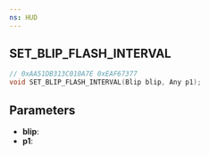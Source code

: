 ```yaml
---
ns: HUD
---
```

## SET_BLIP_FLASH_INTERVAL

```c
// 0xAA51DB313C010A7E 0xEAF67377
void SET_BLIP_FLASH_INTERVAL(Blip blip, Any p1);
```


## Parameters
* **blip**: 
* **p1**: 

